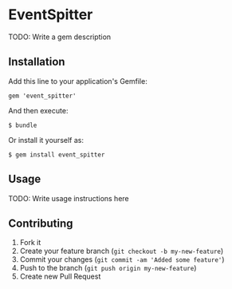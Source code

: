 # EventSpitter

TODO: Write a gem description

## Installation

Add this line to your application's Gemfile:

    gem 'event_spitter'

And then execute:

    $ bundle

Or install it yourself as:

    $ gem install event_spitter

## Usage

TODO: Write usage instructions here

## Contributing

1. Fork it
2. Create your feature branch (`git checkout -b my-new-feature`)
3. Commit your changes (`git commit -am 'Added some feature'`)
4. Push to the branch (`git push origin my-new-feature`)
5. Create new Pull Request
